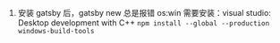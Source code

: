1. 安装 gatsby 后，gatsby new 总是报错
   os:win
   需要安装：visual studio: Desktop development with C++
   `npm install --global --production windows-build-tools`
